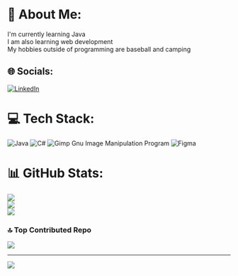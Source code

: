 # 💫 About Me:
I'm currently learning Java<br>I am also learning web development<br>My hobbies outside of programming are baseball and camping<br>


## 🌐 Socials:
[![LinkedIn](https://img.shields.io/badge/LinkedIn-%230077B5.svg?logo=linkedin&logoColor=white)](https://linkedin.com/in/Aidan-Dorn) 

# 💻 Tech Stack:
![Java](https://img.shields.io/badge/java-%23ED8B00.svg?style=for-the-badge&logo=java&logoColor=white) ![C#](https://img.shields.io/badge/c%23-%23239120.svg?style=for-the-badge&logo=c-sharp&logoColor=white) ![Gimp Gnu Image Manipulation Program](https://img.shields.io/badge/Gimp-657D8B?style=for-the-badge&logo=gimp&logoColor=FFFFFF) 	![Figma](https://img.shields.io/badge/figma-%23F24E1E.svg?style=for-the-badge&logo=figma&logoColor=white)
# 📊 GitHub Stats:
![](https://github-readme-stats.vercel.app/api?username=AidanDorn&theme=dark&hide_border=false&include_all_commits=true&count_private=false)<br/>
![](https://github-readme-streak-stats.herokuapp.com/?user=AidanDorn&theme=dark&hide_border=false)<br/>
![](https://github-readme-stats.vercel.app/api/top-langs/?username=AidanDorn&theme=dark&hide_border=false&include_all_commits=true&count_private=false&layout=compact)

### 🔝 Top Contributed Repo
![](https://github-contributor-stats.vercel.app/api?username=AidanDorn&limit=5&theme=dark&combine_all_yearly_contributions=true)

---
[![](https://visitcount.itsvg.in/api?id=AidanDorn&icon=0&color=0)](https://visitcount.itsvg.in)

<!-- Proudly created with GPRM ( https://gprm.itsvg.in ) -->
